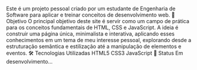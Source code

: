 Este é um projeto pessoal criado por um estudante de Engenharia de Software para aplicar e treinar conceitos de desenvolvimento web.
🎯 Objetivo
O principal objetivo deste site é servir como um campo de prática para os conceitos fundamentais de HTML, CSS e JavaScript.
A ideia é construir uma página única, minimalista e interativa, aplicando esses conhecimentos em um tema de meu interesse pessoal, explorando desde a estruturação semântica e estilização até a manipulação de elementos e eventos.
🛠️ Tecnologias Utilizadas
HTML5
CSS3
JavaScript
🚀 Status
Em desenvolvimento...